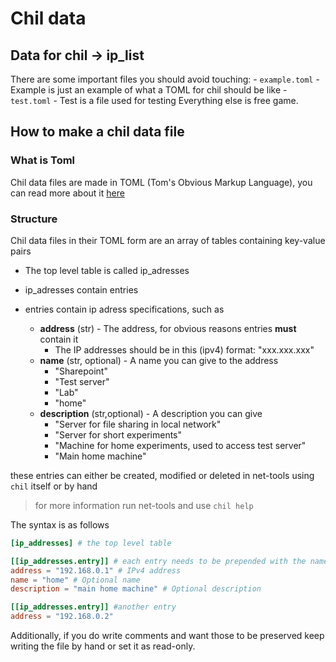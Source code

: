# Chil data

## Data for chil -> ip_list

There are some important files you should avoid touching:
    - `example.toml` - Example is just an example of what a TOML for chil should be like
    - `test.toml` - Test is a file used for testing
Everything else is free game.

## How to make a chil data file

### What is Toml

Chil data files are made in TOML (Tom's Obvious Markup Language), you can read more about it [here](https://toml.io/en/)

### Structure

Chil data files in their TOML form are an array of tables containing key-value pairs

- The top level table is called ip_adresses

- ip_adresses contain entries

- entries contain ip adress specifications, such as
  - **address** (str) - The address, for obvious reasons entries **must** contain it
    - The IP addresses should be in this (ipv4) format:
      "xxx.xxx.xxx"
  - **name** (str, optional) -  A name you can give to the address
    - "Sharepoint"
    - "Test server"
    - "Lab"
    - "home"
  - **description** (str,optional) - A description you can give
    - "Server for file sharing in local network"
    - "Server for short experiments"
    - "Machine for home experiments, used to access test server"
    - "Main home machine"

these entries can either be created, modified or deleted in net-tools using `chil` itself or by hand
> for more information run net-tools and use `chil help`

The syntax is as follows

```TOML
[ip_addresses] # the top level table

[[ip_addresses.entry]] # each entry needs to be prepended with the name of the top level table, all entries are named the same, do not deviate.
address = "192.168.0.1" # IPv4 address
name = "home" # Optional name
description = "main home machine" # Optional description

[[ip_addresses.entry]] #another entry
address = "192.168.0.2"
```

Additionally, if you do write comments and want those to be preserved keep writing the file by hand or set it as read-only.
